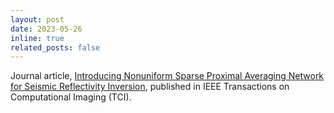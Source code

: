 ```yaml
---
layout: post
date: 2023-05-26
inline: true
related_posts: false
---
```


Journal article, [Introducing Nonuniform Sparse Proximal Averaging Network for Seismic Reflectivity Inversion](https://ieeexplore.ieee.org/document/10136751), published in IEEE Transactions on Computational Imaging (TCI).